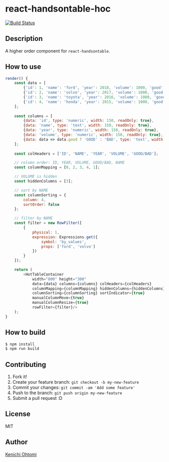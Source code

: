 # react-handsontable-hoc

[![Build Status](https://travis-ci.org/ohtomi/react-handsontable-hoc.svg?branch=master)](https://travis-ci.org/ohtomi/react-handsontable-hoc)

## Description

A higher order component for `react-handsontable`.

## How to use

```javascript
render() {
    const data = [
        {'id': 1, 'name': 'ford', 'year': 2018, 'volume': 1000, 'good': true},
        {'id': 2, 'name': 'volvo', 'year': 2017, 'volume': 1000, 'good': false},
        {'id': 3, 'name': 'toyota', 'year': 2016, 'volume': 1000, 'good': true},
        {'id': 4, 'name': 'honda', 'year': 2015, 'volume': 1000, 'good': true}
    ];
    
    const columns = [
        {data: 'id', type: 'numeric', width: 150, readOnly: true},
        {data: 'name', type: 'text', width: 150, readOnly: true},
        {data: 'year', type: 'numeric', width: 150, readOnly: true},
        {data: 'volume', type: 'numeric', width: 150, readOnly: true},
        {data: data => data.good ? 'GOOD' : 'BAD', type: 'text', width: 150, readOnly: true}
    ];
    
    const colHeaders = ['ID', 'NAME', 'YEAR', 'VOLUME', 'GOOD/BAD'];

    // column order: ID, YEAR, VOLUME, GOOD/BAD, NAME
    const columnMapping = [0, 2, 3, 4, 1];

    // VOLUME is hidden
    const hiddenColumns = [3];

    // sort by NAME
    const columnSorting = {
        column: 4,
        sortOrder: false
    };

    // filter by NAME
    const filter = new RowFilter([
        {
            physical: 1,
            expression: Expressions.get({
                symbol: 'by_values',
                props: ['ford', 'volvo']
            })
        }
    ]);

    return (
        <HotTableContainer
            width="800" height="300"
            data={data} columns={columns} colHeaders={colHeaders}
            columnMapping={columnMapping} hiddenColumns={hiddenColumns}
            columnSorting={columnSorting} sortIndicator={true}
            manualColumnMove={true}
            manualColumnResize={true}
            rowFilter={filter}/>
    );
}
```

## How to build

```bash
$ npm install
$ npm run build
```

## Contributing

1. Fork it!
1. Create your feature branch: `git checkout -b my-new-feature`
1. Commit your changes: `git commit -am 'Add some feature'`
1. Push to the branch: `git push origin my-new-feature`
1. Submit a pull request :D

## License

MIT

## Author

[Kenichi Ohtomi](https://github.com/ohtomi)
